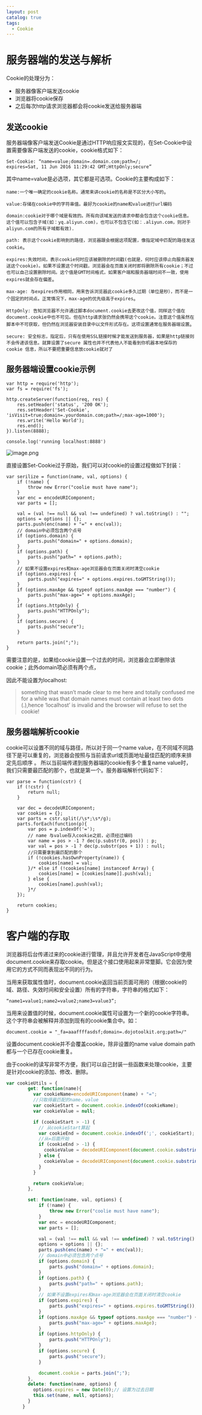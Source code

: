```yaml
---
layout: post
catalog: true
tags:
  - Cookie
---
```

# 服务器端的发送与解析
Cookie的处理分为：
- 服务器像客户端发送cookie
- 浏览器将cookie保存
- 之后每次http请求浏览器都会将cookie发送给服务器端

## 发送cookie

服务器端像客户端发送Cookie是通过HTTP响应报文实现的，在Set-Cookie中设置需要像客户端发送的cookie，cookie格式如下：

```
Set-Cookie: “name=value;domain=.domain.com;path=/;
expires=Sat, 11 Jun 2016 11:29:42 GMT;HttpOnly;secure”
```

其中name=value是必选项，其它都是可选项。Cookie的主要构成如下：

`name:一个唯一确定的cookie名称。通常来讲cookie的名称是不区分大小写的`。

`value:存储在cookie中的字符串值。最好为cookie的name和value进行url编码`

`domain:cookie对于哪个域是有效的。所有向该域发送的请求中都会包含这个cookie信息。这个值可以包含子域(如：yq.aliyun.com)，也可以不包含它(如：.aliyun.com，则对于aliyun.com的所有子域都有效).`

`path: 表示这个cookie影响到的路径，浏览器跟会根据这项配置，像指定域中匹配的路径发送cookie`。

`expires:失效时间，表示cookie何时应该被删除的时间戳(也就是，何时应该停止向服务器发送这个cookie)。如果不设置这个时间戳，浏览器会在页面关闭时即将删除所有cookie；不过也可以自己设置删除时间。这个值是GMT时间格式，如果客户端和服务器端时间不一致，使用expires就会存在偏差`。

`max-age: 与expires作用相同，用来告诉浏览器此cookie多久过期（单位是秒），而不是一个固定的时间点。正常情况下，max-age的优先级高于expires`。

`HttpOnly: 告知浏览器不允许通过脚本document.cookie去更改这个值，同样这个值在document.cookie中也不可见。但在http请求张仍然会携带这个cookie。注意这个值虽然在脚本中不可获取，但仍然在浏览器安装目录中以文件形式存在。这项设置通常在服务器端设置`。

`secure: 安全标志，指定后，只有在使用SSL链接时候才能发送到服务器，如果是http链接则不会传递该信息。就算设置了secure 属性也并不代表他人不能看到你机器本地保存的 cookie 信息，所以不要把重要信息放cookie就对了`

## 服务器端设置cookie示例

```
var http = require('http');
var fs = require('fs');

http.createServer(function(req, res) {
    res.setHeader('status', '200 OK');
    res.setHeader('Set-Cookie', 'isVisit=true;domain=.yourdomain.com;path=/;max-age=1000');
    res.write('Hello World');
    res.end();
}).listen(8888);

console.log('running localhost:8888')
```
![image.png](https://upload-images.jianshu.io/upload_images/6943526-59a6fab3da75b97d.png?imageMogr2/auto-orient/strip%7CimageView2/2/w/1240)


直接设置Set-Cookie过于原始，我们可以对cookie的设置过程做如下封装：

```
var serilize = function(name, val, options) {
    if (!name) {
        throw new Error("coolie must have name");
    }
    var enc = encodeURIComponent;
    var parts = [];

    val = (val !== null && val !== undefined) ? val.toString() : "";
    options = options || {};
    parts.push(enc(name) + "=" + enc(val));
    // domain中必须包含两个点号
    if (options.domain) {
        parts.push("domain=" + options.domain);
    }
    if (options.path) {
        parts.push("path=" + options.path);
    }
    // 如果不设置expires和max-age浏览器会在页面关闭时清空cookie
    if (options.expires) {
        parts.push("expires=" + options.expires.toGMTString());
    }
    if (options.maxAge && typeof options.maxAge === "number") {
        parts.push("max-age=" + options.maxAge);
    }
    if (options.httpOnly) {
        parts.push("HTTPOnly");
    }
    if (options.secure) {
        parts.push("secure");
    }

    return parts.join(";");
}
```

需要注意的是，如果给cookie设置一个过去的时间，浏览器会立即删除该cookie；此外domain项必须有两个点，

因此不能设置为localhost:

> something that wasn’t made clear to me here and totally confused me for a while was that domain names must contain at least two dots (.),hence ‘localhost’ is invalid and the browser will refuse to set the cookie!

## 服务器端解析cookie

cookie可以设置不同的域与路径，所以对于同一个name value，在不同域不同路径下是可以重复的，浏览器会按照与当前请求url或页面地址最佳匹配的顺序来排定先后顺序 。
所以当前端传递到服务器端的cookie有多个重复name value时，我们只需要最匹配的那个，也就是第一个。服务器端解析代码如下：

```
var parse = function(cstr) {
    if (!cstr) {
        return null;
    }

    var dec = decodeURIComponent;
    var cookies = {};
    var parts = cstr.split(/\s*;\s*/g);
    parts.forEach(function(p){
        var pos = p.indexOf('=');
        // name 与value存入cookie之前，必须经过编码
        var name = pos > -1 ? dec(p.substr(0, pos)) : p;
        var val = pos > -1 ? dec(p.substr(pos + 1)) : null;
        //只需要拿到最匹配的那个
        if (!cookies.hasOwnProperty(name)) {
            cookies[name] = val;
        }/* else if (!cookies[name] instanceof Array) {
            cookies[name] = [cookies[name]].push(val);
        } else {
            cookies[name].push(val);
        }*/
    });

    return cookies;
}
```

# 客户端的存取

浏览器将后台传递过来的cookie进行管理，并且允许开发者在JavaScript中使用document.cookie来存取cookie。但是这个接口使用起来非常蹩脚。它会因为使用它的方式不同而表现出不同的行为。

当用来获取属性值时，document.cookie返回当前页面可用的（根据cookie的域、路径、失效时间和安全设置）所有的字符串，字符串的格式如下：

`“name1=value1;name2=value2;name3=value3”;`

当用来设置值的时候，document.cookie属性可设置为一个新的cookie字符串。这个字符串会被解释并添加到现有的cookie集合中。如：

```
document.cookie = "_fa=aaaffffasdsf;domain=.dojotoolkit.org;path=/"
```

设置document.cookie并不会覆盖cookie，除非设置的name value domain path都与一个已存在cookie重复。

由于cookie的读写非常不方便，我们可以自己封装一些函数来处理cookie，主要是针对cookie的添加、修改、删除。

```js
var cookieUtils = {
        get: function(name){
          var cookieName=encodeURIComponent(name) + "=";
          //只取得最匹配的name，value
          var cookieStart = document.cookie.indexOf(cookieName);
          var cookieValue = null;

          if (cookieStart > -1) {
            // 从cookieStart算起
            var cookieEnd = document.cookie.indexOf(';', cookieStart);
            //从=后面开始
            if (cookieEnd > -1) {
              cookieValue = decodeURIComponent(document.cookie.substring(cookieStart + cookieName.length, cookieEnd));
            } else {
              cookieValue = decodeURIComponent(document.cookie.substring(cookieStart + cookieName.length, document.cookie.length));
            }
          }

          return cookieValue;
        },

        set: function(name, val, options) {
            if (!name) {
                throw new Error("coolie must have name");
            }
            var enc = encodeURIComponent;
            var parts = [];

            val = (val !== null && val !== undefined) ? val.toString() : "";
            options = options || {};
            parts.push(enc(name) + "=" + enc(val));
            // domain中必须包含两个点号
            if (options.domain) {
                parts.push("domain=" + options.domain);
            }
            if (options.path) {
                parts.push("path=" + options.path);
            }
            // 如果不设置expires和max-age浏览器会在页面关闭时清空cookie
            if (options.expires) {
                parts.push("expires=" + options.expires.toGMTString());
            }
            if (options.maxAge && typeof options.maxAge === "number") {
                parts.push("max-age=" + options.maxAge);
            }
            if (options.httpOnly) {
                parts.push("HTTPOnly");
            }
            if (options.secure) {
                parts.push("secure");
            }

            document.cookie = parts.join(";");
        },
        delete: function(name, options) {
          options.expires = new Date(0);// 设置为过去日期
          this.set(name, null, options);
        }
      }
```
